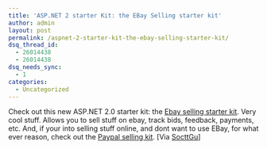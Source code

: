 ```yaml
---
title: 'ASP.NET 2 starter Kit: the EBay Selling starter kit'
author: admin
layout: post
permalink: /aspnet-2-starter-kit-the-ebay-selling-starter-kit/
dsq_thread_id:
  - 26014438
  - 26014438
dsq_needs_sync:
  - 1
categories:
  - Uncategorized
---
```

Check out this new ASP.NET 2.0 starter kit: the [Ebay selling starter kit][1]. Very cool stuff. Allows you to sell stuff on ebay, track bids, feedback, payments, etc. And, if your into selling stuff online, and dont want to use EBay, for what ever reason, check out the [Paypal selling kit][2]. [Via [SocttGu][3]]

 [1]: http://developer.ebay.com/windows/starterkits/
 [2]: http://www.commercestarterkit.org/
 [3]: http://weblogs.asp.net/scottgu/archive/2006/02/16/438358.aspx